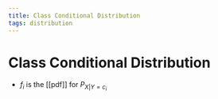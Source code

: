 ```yaml
---
title: Class Conditional Distribution
tags: distribution
---
```


# Class Conditional Distribution
- $f_{i}$ is the [[pdf]] for $P_{X|Y=c_{i}}$




